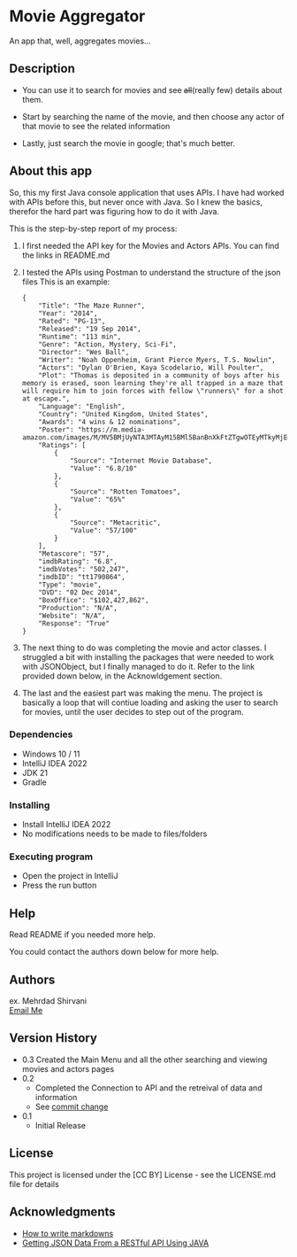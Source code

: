 # Movie Aggregator

An app that, well, aggregates movies...

## Description
- You can use it to search for movies and see ~~all~~(really few) details about them. 

- Start by searching the name of the movie, and then choose any actor of that movie to see the related information
- Lastly, just search the movie in google; that's much better.



## About this app
So, this my first Java console application that uses APIs. I have had worked with APIs before this, but never once with Java. So I knew the basics, therefor the hard part was figuring how to do it with Java.

This is the step-by-step report of my process:

1. I first needed the API key for the Movies and Actors APIs. You can find the links in README.md 
2. I tested the APIs using Postman to understand the structure of the json files
This is an example:
    ```
    {
        "Title": "The Maze Runner",
        "Year": "2014",
        "Rated": "PG-13",
        "Released": "19 Sep 2014",
        "Runtime": "113 min",
        "Genre": "Action, Mystery, Sci-Fi",
        "Director": "Wes Ball",
        "Writer": "Noah Oppenheim, Grant Pierce Myers, T.S. Nowlin",
        "Actors": "Dylan O'Brien, Kaya Scodelario, Will Poulter",
        "Plot": "Thomas is deposited in a community of boys after his memory is erased, soon learning they're all trapped in a maze that will require him to join forces with fellow \"runners\" for a shot at escape.",
        "Language": "English",
        "Country": "United Kingdom, United States",
        "Awards": "4 wins & 12 nominations",
        "Poster": "https://m.media-amazon.com/images/M/MV5BMjUyNTA3MTAyM15BMl5BanBnXkFtZTgwOTEyMTkyMjE@._V1_SX300.jpg",
        "Ratings": [
            {
                "Source": "Internet Movie Database",
                "Value": "6.8/10"
            },
            {
                "Source": "Rotten Tomatoes",
                "Value": "65%"
            },
            {
                "Source": "Metacritic",
                "Value": "57/100"
            }
        ],
        "Metascore": "57",
        "imdbRating": "6.8",
        "imdbVotes": "502,247",
        "imdbID": "tt1790864",
        "Type": "movie",
        "DVD": "02 Dec 2014",
        "BoxOffice": "$102,427,862",
        "Production": "N/A",
        "Website": "N/A",
        "Response": "True"
    }
    ```
3. The next thing to do was completing the movie and actor classes. I struggled a bit with installing the packages that were needed to work with JSONObject, but I finally managed to do it. Refer to the link provided down below, in the Acknowldgement section.

4. The last and the easiest part was making the menu. The project is basically a loop that will contiue loading and asking the user to search for movies, until the user decides to step out of the program.


### Dependencies

* Windows 10 / 11
* IntelliJ IDEA 2022
* JDK 21
* Gradle


### Installing
* Install IntelliJ IDEA 2022
* No  modifications needs to be made to files/folders

### Executing program

* Open the project in IntelliJ
* Press the run button



## Help

Read README if you needed more help. 

You could contact the authors down below for more help. 


## Authors



ex. Mehrdad Shirvani  
    [Email Me](mailto:mehrdadsh0901@gmail.com)

## Version History
* 0.3 Created the Main Menu and all the other searching and viewing movies and actors pages
* 0.2
    * Completed the Connection to API and the retreival of data and information
    * See [commit change](https://github.com/MehrdadShirvani/Second-Assignment-CineScribe/commits/main/) 
* 0.1
    * Initial Release

## License

This project is licensed under the [CC BY] License - see the LICENSE.md file for details

## Acknowledgments


* [How to write markdowns](https://www.freecodecamp.org/news/markdown-cheat-sheet/)
* [Getting JSON Data From a RESTful API Using JAVA](https://medium.com/swlh/getting-json-data-from-a-restful-api-using-java-b327aafb3751)